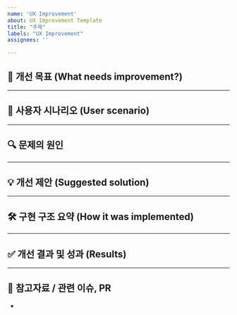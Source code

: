 ```yaml
---
name: 'UX Improvement'
about: UX Improvement Template
title: "주제"
labels: "UX Improvement"
assignees: ''

---
```


## 🎯 개선 목표 (What needs improvement?)
<!-- 어떤 UX 불편, 문제를 개선하고 싶은가요? -->


---

## 🧭 사용자 시나리오 (User scenario)
<!-- 사용자가 어떤 흐름에서 이 불편, 문제를 겪는지 구체적으로 설명해주세요 -->



---

## 🔍 문제의 원인
<!-- 코드/구조상 원인이 있다면 작성해주세요 -->



---

## 💡 개선 제안 (Suggested solution)
<!-- 어떤 해결책이 있는지 구체적으로 작성해주세요 -->


---

## 🛠 구현 구조 요약 (How it was implemented)
<!-- 실제 구현한 방식이나 변경한 구조를 요약해주세요 -->



---

## ✅ 개선 결과 및 성과 (Results)
<!-- 어떤 효과가 있었는지 정량적/정성적으로 작성해주세요 -->



---

## 🔗 참고자료 / 관련 이슈, PR
- 
